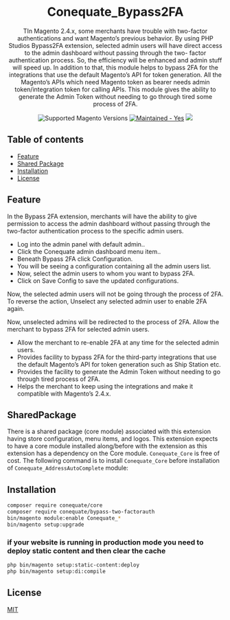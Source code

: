 <h1 align="center">Conequate_Bypass2FA</h1> 

<div align="center">
  <p>TIn Magento 2.4.x, some merchants have trouble with two-factor authentications and want Magento’s previous behavior. By using PHP Studios Bypass2FA extension, selected admin users will have direct access to the admin dashboard without passing through the two- factor authentication process. So, the efficiency will be enhanced and admin stuff will speed up. In addition to that, this module helps to bypass 2FA for the integrations that use the default Magento’s API for token generation. All the Magento’s APIs which need Magento token as bearer needs admin token/integration token for calling APIs. This module gives the ability to generate the Admin Token without needing to go through tired some process of 2FA.
</p>
  <img src="https://img.shields.io/badge/magento-2.2%20%7C%202.3%20%7C%202.4-brightgreen?logo=magento&longCache=true&style=flat-square" alt="Supported Magento Versions" />
  <a href="https://GitHub.com/Naereen/StrapDown.js/graphs/commit-activity" target="_blank"><img src="https://img.shields.io/badge/maintained%3F-yes-brightgreen.svg?style=flat-square" alt="Maintained - Yes" /></a>
  <a href="https://opensource.org/licenses/MIT" target="_blank"><img src="https://img.shields.io/badge/license-MIT-blue.svg" /></a>
</div>

## Table of contents

- [Feature](#feature)
- [Shared Package](#SharedPackage)
- [Installation](#installation)
- [License](#license)

## Feature

In the Bypass 2FA extension, merchants will have the ability to give permission to access the admin dashboard without passing through the two-factor authentication process to the specific admin users.

<ul>
<li>Log into the admin panel with default admin..</li>
<li>Click the Conequate admin dashboard menu item..</li>
<li>Beneath Bypass 2FA click Configuration.</li>
<li>You will be seeing a configuration containing all the admin users list.</li>
<li>Now, select the admin users to whom you want to bypass 2FA.</li>
<li>Click on Save Config to save the updated configurations.</li>
</ul>

Now, the selected admin users will not be going through the process of 2FA. To reverse the action, Unselect any selected admin user to enable 2FA again.

Now, unselected admins will be redirected to the process of 2FA. Allow the merchant to bypass 2FA for selected admin users.
- Allow the merchant to re-enable 2FA at any time for the selected admin users.
- Provides facility to bypass 2FA for the third-party integrations that use the default Magento’s API for token generation such as Ship Station etc.
- Provides the facility to generate the Admin Token without needing to go through tired process of 2FA.
- Helps the merchant to keep using the integrations and make it compatible with Magento’s 2.4.x.

## SharedPackage
There is a shared package (core module) associated with this extension having store configuration, menu items, and
logos. This extension expects to have a core module installed along/before with the extension as this extension has a
dependency on the Core module. `Conequate_Core` is free of cost.
The following command is to install `Conequate_Core` before installation of `Conequate_AddressAutoComplete`
module:

## Installation

```sh
composer require conequate/core
composer require conequate/bypass-two-factorauth
bin/magento module:enable Conequate_*
bin/magento setup:upgrade
```

### if your website is running in production mode you need to deploy static content and then clear the cache
```sh
php bin/magento setup:static-content:deploy
php bin/magento setup:di:compile
```

## License

[MIT](https://opensource.org/licenses/MIT)